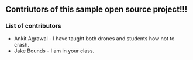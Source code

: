 ## Contriutors of this sample open source project!!! 


### List of contributors
- Ankit Agrawal - I have taught both drones and students how not to crash.
- Jake Bounds - I am in your class.
